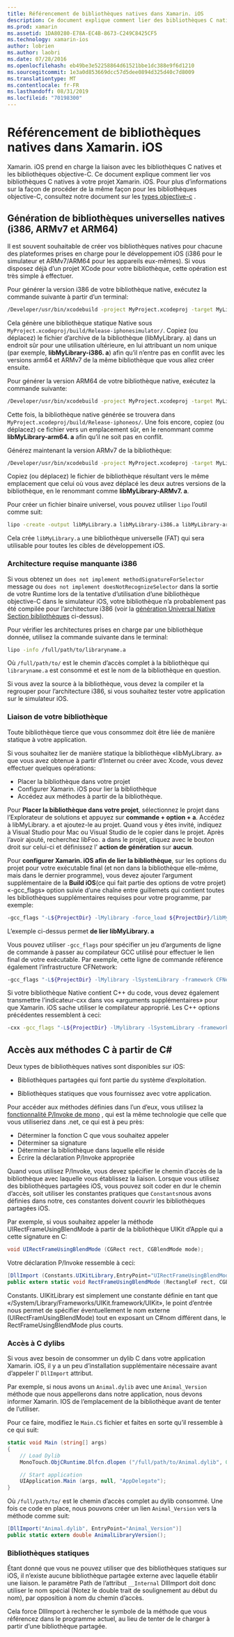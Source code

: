 ```yaml
---
title: Référencement de bibliothèques natives dans Xamarin. iOS
description: Ce document explique comment lier des bibliothèques C natives dans une application Xamarin. iOS. Il décrit comment créer des bibliothèques natives universelles et accéder aux méthodes C#C à partir de.
ms.prod: xamarin
ms.assetid: 1DA80280-E78A-EC4B-8673-C249C8425CF5
ms.technology: xamarin-ios
author: lobrien
ms.author: laobri
ms.date: 07/28/2016
ms.openlocfilehash: eb49be3e52258864d61521bbe1dc388e9f6d1210
ms.sourcegitcommit: 1e3a0d853669dcc57d5dee0894d325d40c7d8009
ms.translationtype: MT
ms.contentlocale: fr-FR
ms.lasthandoff: 08/31/2019
ms.locfileid: "70198300"
---
```

# <a name="referencing-native-libraries-in-xamarinios"></a>Référencement de bibliothèques natives dans Xamarin. iOS

Xamarin. iOS prend en charge la liaison avec les bibliothèques C natives et les bibliothèques objective-C. Ce document explique comment lier vos bibliothèques C natives à votre projet Xamarin. iOS. Pour plus d’informations sur la façon de procéder de la même façon pour les bibliothèques objective-C, consultez notre document sur les [types objective-c](~/ios/platform/binding-objective-c/index.md) .

<a name="building_native" />

## <a name="building-universal-native-libraries-i386-armv7-and-arm64"></a>Génération de bibliothèques universelles natives (i386, ARMv7 et ARM64)

Il est souvent souhaitable de créer vos bibliothèques natives pour chacune des plateformes prises en charge pour le développement iOS (i386 pour le simulateur et ARMv7/ARM64 pour les appareils eux-mêmes). Si vous disposez déjà d’un projet XCode pour votre bibliothèque, cette opération est très simple à effectuer.

Pour générer la version i386 de votre bibliothèque native, exécutez la commande suivante à partir d’un terminal:

```bash
/Developer/usr/bin/xcodebuild -project MyProject.xcodeproj -target MyLibrary -sdk iphonesimulator -arch i386 -configuration Release clean build
```

Cela génère une bibliothèque statique Native sous `MyProject.xcodeproj/build/Release-iphonesimulator/`. Copiez (ou déplacez) le fichier d’archive de la bibliothèque (libMyLibrary. a) dans un endroit sûr pour une utilisation ultérieure, en lui attribuant un nom unique (par exemple, **libMyLibrary-i386. a**) afin qu’il n’entre pas en conflit avec les versions arm64 et ARMv7 de la même bibliothèque que vous allez créer ensuite.

Pour générer la version ARM64 de votre bibliothèque native, exécutez la commande suivante:

```bash
/Developer/usr/bin/xcodebuild -project MyProject.xcodeproj -target MyLibrary -sdk iphoneos -arch arm64 -configuration Release clean build
```

Cette fois, la bibliothèque native générée se trouvera dans `MyProject.xcodeproj/build/Release-iphoneos/`. Une fois encore, copiez (ou déplacez) ce fichier vers un emplacement sûr, en le renommant comme **libMyLibrary-arm64. a** afin qu’il ne soit pas en conflit.

Générez maintenant la version ARMv7 de la bibliothèque:

```bash
/Developer/usr/bin/xcodebuild -project MyProject.xcodeproj -target MyLibrary -sdk iphoneos -arch armv7 -configuration Release clean build
```

Copiez (ou déplacez) le fichier de bibliothèque résultant vers le même emplacement que celui où vous avez déplacé les deux autres versions de la bibliothèque, en le renommant comme **libMyLibrary-ARMv7. a**.

Pour créer un fichier binaire universel, vous pouvez utiliser `lipo` l’outil comme suit:

```bash
lipo -create -output libMyLibrary.a libMyLibrary-i386.a libMyLibrary-arm64.a libMyLibrary-armv7.a
```

Cela crée `libMyLibrary.a` une bibliothèque universelle (FAT) qui sera utilisable pour toutes les cibles de développement iOS.


### <a name="missing-required-architecture-i386"></a>Architecture requise manquante i386

Si vous obtenez un `does not implement methodSignatureForSelector` message ou `does not implement doesNotRecognizeSelector` dans la sortie de votre Runtime lors de la tentative d’utilisation d’une bibliothèque objective-C dans le simulateur iOS, votre bibliothèque n’a probablement pas été compilée pour l’architecture i386 (voir la [génération Universal Native Section bibliothèques](#building_native) ci-dessus).

Pour vérifier les architectures prises en charge par une bibliothèque donnée, utilisez la commande suivante dans le terminal:

```bash
lipo -info /full/path/to/libraryname.a
```

Où `/full/path/to/` est le chemin d’accès complet à la bibliothèque qui `libraryname.a` est consommé et est le nom de la bibliothèque en question.

Si vous avez la source à la bibliothèque, vous devez la compiler et la regrouper pour l’architecture i386, si vous souhaitez tester votre application sur le simulateur iOS.

### <a name="linking-your-library"></a>Liaison de votre bibliothèque

Toute bibliothèque tierce que vous consommez doit être liée de manière statique à votre application. 

Si vous souhaitez lier de manière statique la bibliothèque «libMyLibrary. a» que vous avez obtenue à partir d’Internet ou créer avec Xcode, vous devez effectuer quelques opérations:

- Placer la bibliothèque dans votre projet
- Configurer Xamarin. iOS pour lier la bibliothèque
- Accédez aux méthodes à partir de la bibliothèque.


Pour **Placer la bibliothèque dans votre projet**, sélectionnez le projet dans l’Explorateur de solutions et appuyez sur **commande + option + a**. Accédez à libMyLibrary. a et ajoutez-le au projet. Quand vous y êtes invité, indiquez à Visual Studio pour Mac ou Visual Studio de le copier dans le projet. Après l’avoir ajouté, recherchez libFoo. a dans le projet, cliquez avec le bouton droit sur celui-ci et définissez l' **action de génération** sur **aucun**.

Pour **configurer Xamarin. iOS afin de lier la bibliothèque**, sur les options du projet pour votre exécutable final (et non dans la bibliothèque elle-même, mais dans le dernier programme), vous devez ajouter l’argument supplémentaire de la **Build iOS**(ce qui fait partie des options de votre projet) «-gcc_flags» option suivie d’une chaîne entre guillemets qui contient toutes les bibliothèques supplémentaires requises pour votre programme, par exemple:

```bash
-gcc_flags "-L${ProjectDir} -lMylibrary -force_load ${ProjectDir}/libMyLibrary.a"
```

L’exemple ci-dessus permet **de lier libMyLibrary. a**

Vous pouvez utiliser `-gcc_flags` pour spécifier un jeu d’arguments de ligne de commande à passer au compilateur GCC utilisé pour effectuer le lien final de votre exécutable. Par exemple, cette ligne de commande référence également l’infrastructure CFNetwork:

```bash
-gcc_flags "-L${ProjectDir} -lMylibrary -lSystemLibrary -framework CFNetwork -force_load ${ProjectDir}/libMyLibrary.a"
```

Si votre bibliothèque Native contient C++ du code, vous devez également transmettre l’indicateur-cxx dans vos «arguments supplémentaires» pour que Xamarin. iOS sache utiliser le compilateur approprié. Les C++ options précédentes ressemblent à ceci:

```bash
-cxx -gcc_flags "-L${ProjectDir} -lMylibrary -lSystemLibrary -framework CFNetwork -force_load ${ProjectDir}/libMyLibrary.a"
```

<a name="Accessing_C_Methods_from_C#" />

## <a name="accessing-c-methods-from-c35"></a>Accès aux méthodes C à partir de C&#35;

Deux types de bibliothèques natives sont disponibles sur iOS:

- Bibliothèques partagées qui font partie du système d’exploitation.

- Bibliothèques statiques que vous fournissez avec votre application.


Pour accéder aux méthodes définies dans l’un d’eux, vous utilisez la [fonctionnalité P/Invoke de mono](https://www.mono-project.com/docs/advanced/pinvoke/) , qui est la même technologie que celle que vous utiliseriez dans .net, ce qui est à peu près:

- Déterminer la fonction C que vous souhaitez appeler
- Déterminer sa signature
- Déterminer la bibliothèque dans laquelle elle réside
- Écrire la déclaration P/Invoke appropriée

Quand vous utilisez P/Invoke, vous devez spécifier le chemin d’accès de la bibliothèque avec laquelle vous établissez la liaison. Lorsque vous utilisez des bibliothèques partagées iOS, vous pouvez soit coder en dur le chemin d’accès, soit utiliser les constantes pratiques que `Constants`nous avons définies dans notre, ces constantes doivent couvrir les bibliothèques partagées iOS.

Par exemple, si vous souhaitez appeler la méthode UIRectFrameUsingBlendMode à partir de la bibliothèque UIKit d’Apple qui a cette signature en C:

```csharp
void UIRectFrameUsingBlendMode (CGRect rect, CGBlendMode mode);
```

Votre déclaration P/Invoke ressemble à ceci:

```csharp
[DllImport (Constants.UIKitLibrary,EntryPoint="UIRectFrameUsingBlendMode")]
public extern static void RectFrameUsingBlendMode (RectangleF rect, CGBlendMode blendMode);
```

Constants. UIKitLibrary est simplement une constante définie en tant que «/System/Library/Frameworks/UIKit.framework/UIKit», le point d’entrée nous permet de spécifier éventuellement le nom externe (UIRectFramUsingBlendMode) tout en exposant un C#nom différent dans, le RectFrameUsingBlendMode plus courts.

<a name="Accessing_C_Dylibs" />

### <a name="accessing-c-dylibs"></a>Accès à C dylibs

Si vous avez besoin de consommer un dylib C dans votre application Xamarin. iOS, il y a un peu d’installation supplémentaire nécessaire avant d’appeler l' `DllImport` attribut.

Par exemple, si nous avons un `Animal.dylib` avec une `Animal_Version` méthode que nous appellerons dans notre application, nous devons informer Xamarin. IOS de l’emplacement de la bibliothèque avant de tenter de l’utiliser.

Pour ce faire, modifiez le `Main.CS` fichier et faites en sorte qu’il ressemble à ce qui suit:

```csharp
static void Main (string[] args)
{
    // Load Dylib
    MonoTouch.ObjCRuntime.Dlfcn.dlopen ("/full/path/to/Animal.dylib", 0);

    // Start application
    UIApplication.Main (args, null, "AppDelegate");
}
```

Où `/full/path/to/` est le chemin d’accès complet au dylib consommé. Une fois ce code en place, nous pouvons créer un lien `Animal_Version` vers la méthode comme suit:

```csharp
[DllImport("Animal.dylib", EntryPoint="Animal_Version")]
public static extern double AnimalLibraryVersion();
```

<a name="Static_Libraries" />

### <a name="static-libraries"></a>Bibliothèques statiques

Étant donné que vous ne pouvez utiliser que des bibliothèques statiques sur iOS, il n’existe aucune bibliothèque partagée externe avec laquelle établir une liaison. le paramètre Path de l’attribut `__Internal` DllImport doit donc utiliser le nom spécial (Notez le double trait de soulignement au début du nom), par opposition à nom du chemin d’accès.

Cela force DllImport à rechercher le symbole de la méthode que vous référencez dans le programme actuel, au lieu de tenter de le charger à partir d’une bibliothèque partagée.

